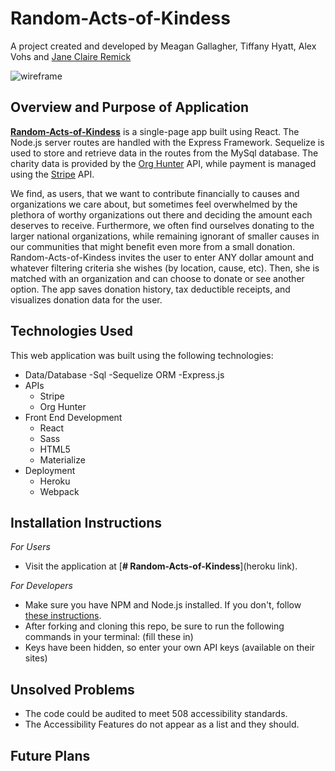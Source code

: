 # Random-Acts-of-Kindess
A project created and developed by Meagan Gallagher, Tiffany Hyatt, Alex Vohs and [Jane Claire Remick](https://github.com/pixiephreak)

![wireframe](https://raw.githubusercontent.com/avohs24/Random-Acts-of-Kindness/master/public/tassets/imgs/rak_wireframe.jpg)

## Overview and Purpose of Application
[**Random-Acts-of-Kindess**](https://heroku-link-here/) is a single-page app built using React. The Node.js server routes are handled with the Express Framework. Sequelize is used to store and retrieve data in the routes from the MySql database. The charity data is provided by the [Org Hunter](https://orghunter.3scale.net/) API, while payment is managed using the [Stripe](https://stripe.com/) API.

We find, as users, that we want to contribute financially to causes and organizations we care about, but sometimes feel overwhelmed by the plethora of worthy organizations out there and deciding the amount each deserves to receive. Furthermore, we often find ourselves donating to the larger national organizations, while remaining ignorant of smaller causes in our communities that might benefit even more from a small donation. Random-Acts-of-Kindess invites the user to enter ANY dollar amount and whatever filtering criteria she wishes (by location, cause, etc). Then, she is matched with an organization and can choose to donate or see another option. The app saves donation history, tax deductible receipts, and visualizes donation data for the user.

## Technologies Used

This web application was built using the following technologies:
- Data/Database
  -Sql
  -Sequelize ORM
  -Express.js
- APIs
  - Stripe
  - Org Hunter
- Front End Development
  - React
  - Sass
  - HTML5
  - Materialize
- Deployment
  - Heroku
  - Webpack

## Installation Instructions
*For Users*
- Visit the application at [**# Random-Acts-of-Kindess**](heroku link).

*For Developers*
- Make sure you have NPM and Node.js installed. If you don't, follow [these instructions](http://blog.npmjs.org/post/85484771375/how-to-install-npm).
- After forking and cloning this repo, be sure to run the following commands in your terminal:
  (fill these in)
- Keys have been hidden, so enter your own API keys (available on their sites)

## Unsolved Problems
- The code could be audited to meet 508 accessibility standards.
- The Accessibility Features do not appear as a list and they should.


## Future Plans
